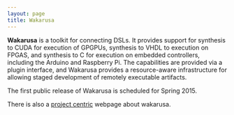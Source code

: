```yaml
---
layout: page
title: Wakarusa
---
```

**Wakarusa** is a toolkit for connecting DSLs.
It provides support for synthesis to CUDA for execution of GPGPUs,
synthesis to VHDL to execution on FPGAS, and
synthesis to C for execution on embedded controllers, including
the Arduino and Raspberry Pi. The capabilities are provided
via a plugin interface, and Wakarusa provides a resource-aware 
infrastructure for allowing staged development of remotely executable
artifacts.

The first public release of Wakarusa is scheduled for Spring 2015.

There is also a [project centric](/research/wakarusa/) webpage about wakarusa.









